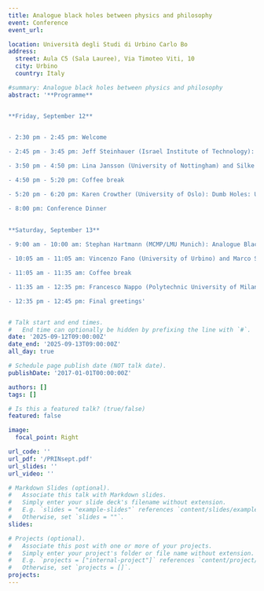 ```yaml
---
title: Analogue black holes between physics and philosophy
event: Conference
event_url:

location: Università degli Studi di Urbino Carlo Bo
address:
  street: Aula C5 (Sala Lauree), Via Timoteo Viti, 10
  city: Urbino
  country: Italy

#summary: Analogue black holes between physics and philosophy
abstract: '**Programme**


**Friday, September 12**
 

- 2:30 pm - 2:45 pm: Welcome

- 2:45 pm - 3:45 pm: Jeff Steinhauer (Israel Institute of Technology): Spontaneous Hawking radiation in a sonic black hole

- 3:50 pm - 4:50 pm: Lina Jansson (University of Nottingham) and Silke Weinfurtner (University of Nottingham)

- 4:50 pm - 5:20 pm: Coffee break

- 5:20 pm - 6:20 pm: Karen Crowther (University of Oslo): Dumb Holes: Universality or Analogy?

- 8:00 pm: Conference Dinner
 

**Saturday, September 13**
 
- 9:00 am - 10:00 am: Stephan Hartmann (MCMP/LMU Munich): Analogue Black Holes and a New Kind of Intertheoretic Relation

- 10:05 am - 11:05 am: Vincenzo Fano (University of Urbino) and Marco Sanchioni (Sophia University Institute)

- 11:05 am - 11:35 am: Coffee break

- 11:35 am - 12:35 pm: Francesco Nappo (Polytechnic University of Milan)

- 12:35 pm - 12:45 pm: Final greetings'


# Talk start and end times.
#   End time can optionally be hidden by prefixing the line with `#`.
date: '2025-09-12T09:00:00Z'
date_end: '2025-09-13T09:00:00Z'
all_day: true

# Schedule page publish date (NOT talk date).
publishDate: '2017-01-01T00:00:00Z'

authors: []
tags: []

# Is this a featured talk? (true/false)
featured: false

image:
  focal_point: Right

url_code: ''
url_pdf: '/PRINsept.pdf'
url_slides: ''
url_video: ''

# Markdown Slides (optional).
#   Associate this talk with Markdown slides.
#   Simply enter your slide deck's filename without extension.
#   E.g. `slides = "example-slides"` references `content/slides/example-slides.md`.
#   Otherwise, set `slides = ""`.
slides:

# Projects (optional).
#   Associate this post with one or more of your projects.
#   Simply enter your project's folder or file name without extension.
#   E.g. `projects = ["internal-project"]` references `content/project/deep-learning/index.md`.
#   Otherwise, set `projects = []`.
projects:
---
```

